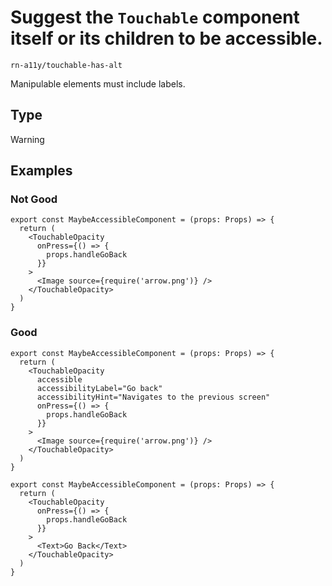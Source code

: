 # Suggest the `Touchable` component itself or its children to be accessible.

`rn-a11y/touchable-has-alt`

Manipulable elements must include labels.

## Type

Warning

## Examples

### Not Good

```tsx
export const MaybeAccessibleComponent = (props: Props) => {
  return (
    <TouchableOpacity
      onPress={() => {
        props.handleGoBack
      }}
    >
      <Image source={require('arrow.png')} />
    </TouchableOpacity>
  )
}
```

### Good

```tsx
export const MaybeAccessibleComponent = (props: Props) => {
  return (
    <TouchableOpacity
      accessible
      accessibilityLabel="Go back"
      accessibilityHint="Navigates to the previous screen"
      onPress={() => {
        props.handleGoBack
      }}
    >
      <Image source={require('arrow.png')} />
    </TouchableOpacity>
  )
}
```

```tsx
export const MaybeAccessibleComponent = (props: Props) => {
  return (
    <TouchableOpacity
      onPress={() => {
        props.handleGoBack
      }}
    >
      <Text>Go Back</Text>
    </TouchableOpacity>
  )
}
```
